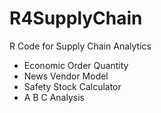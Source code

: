 # R4SupplyChain
R Code for  Supply Chain Analytics
* Economic Order Quantity
* News Vendor Model
* Safety Stock Calculator
* A B C Analysis
